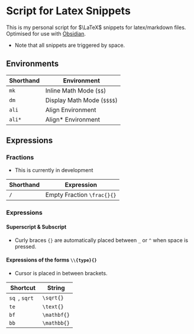 # Script for Latex Snippets
This is my personal script for $\LaTeX$ snippets for latex/markdown files. Optimised for use with [Obsidian](https://obsidian.md).
- Note that all snippets are triggered by space.

## Environments

| Shorthand | Environment                |
| --------- | -------------------------- |
| `mk `     | Inline Math Mode (`$$`)    |
| `dm `     | Display Math Mode (`$$$$`) |
| `ali `    | Align Environment          |
| `ali* `   | Align* Environment         |

## Expressions

### Fractions
- This is currently in development


| Shorthand | Expression                 |
| --------- | -------------------------- |
| `/ `      | Empty Fraction `\frac{}{}` |



### Expressions
#### Superscript & Subscript
- Curly braces `{}` are automatically placed between `_` or `^` when space is pressed.


#### Expressions of the forms `\\{type}{}`
- Cursor is placed in between brackets.

| Shortcut       | String      |
| -------------- | ----------- |
| `sq `, `sqrt ` | `\sqrt{}`   |
| `te `          | `\text{}`   |
| `bf `          | `\mathbf{}` |
| `bb `          | `\mathbb{}` |